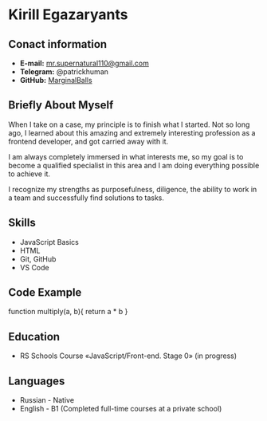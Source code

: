 # Kirill Egazaryants

## Conact information
* **E-mail:** mr.supernatural110@gmail.com
* **Telegram:** @patrickhuman
* **GitHub:** [MarginalBalls](https://github.com/MarginalBalls)

## **Briefly About Myself**

When I take on a case, my principle is to finish what I started. Not so long ago, I learned about this amazing and extremely interesting profession as a frontend developer, and got carried away with it.

I am always completely immersed in what interests me, so my goal is to become a qualified specialist in this area and I am doing everything possible to achieve it. 

I recognize my strengths as purposefulness, diligence, the ability to work in a team and successfully find solutions to tasks.

## **Skills**
* JavaScript Basics
* HTML
* Git, GitHub
* VS Code

## **Code Example**

function multiply(a, b){
 return a * b
}

## **Education**
* RS Schools Course «JavaScript/Front-end. Stage 0» (in progress)

## **Languages**
* Russian - Native
* English - B1 (Completed full-time courses at a private school)